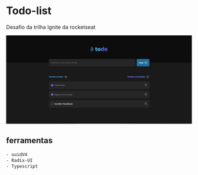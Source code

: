 # Todo-list
Desafio da trilha Ignite da rocketseat 


![printPronto](assets/todoPrint.jpg)

 ## ferramentas

    - uuidV4
    - Radix-UI
    - Typescript